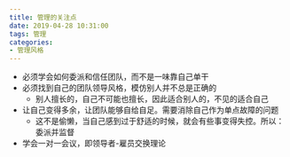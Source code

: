 ```yaml
---
title: 管理的关注点
date: 2019-04-28 10:31:00
tags: 管理
categories:
- 管理风格
---
```

+ 必须学会如何委派和信任团队，而不是一味靠自己单干
+ 必须找到自己的团队领导风格，模仿别人并不总是正确的
    - 别人擅长的，自己不可能也擅长，因此适合别人的，不见的适合自己
+ 让自己变得多余，让团队能够自给自足。需要消除自己作为单点故障的问题
    - 这不是偷懒，当自己感到过于舒适的时候，就会有些事变得失控。所以：委派并监督
+ 学会一对一会议，即领导者-雇员交换理论